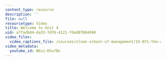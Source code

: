 ```yaml
---
content_type: resource
description: ''
file: null
resourcetype: Video
title: Welcome to Unit 4
uid: a7fadb04-da33-7d76-4121-fded8f084498
video_files:
  video_captions_file: /courses/sloan-school-of-management/15-071-the-analytics-edge-spring-2017/trees/welcome-to-unit-4/welcome-to-unit-4-1/BKsi-Khu7Bs.vtt
video_metadata:
  youtube_id: BKsi-Khu7Bs
---
```

